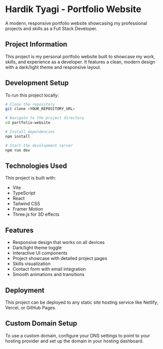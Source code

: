 
# Hardik Tyagi - Portfolio Website

A modern, responsive portfolio website showcasing my professional projects and skills as a Full Stack Developer.

## Project Information

This project is my personal portfolio website built to showcase my work, skills, and experience as a developer. It features a clean, modern design with a dark/light theme and responsive layout.

## Development Setup

To run this project locally:

```sh
# Clone the repository
git clone <YOUR_REPOSITORY_URL>

# Navigate to the project directory
cd portfolio-website

# Install dependencies
npm install

# Start the development server
npm run dev
```

## Technologies Used

This project is built with:

- Vite
- TypeScript
- React
- Tailwind CSS
- Framer Motion
- Three.js for 3D effects

## Features

- Responsive design that works on all devices
- Dark/light theme toggle
- Interactive UI components
- Project showcase with detailed project pages
- Skills visualization
- Contact form with email integration
- Smooth animations and transitions

## Deployment

This project can be deployed to any static site hosting service like Netlify, Vercel, or GitHub Pages.

## Custom Domain Setup

To use a custom domain, configure your DNS settings to point to your hosting provider and set up the domain in your hosting dashboard.
